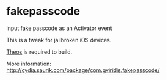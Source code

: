 # fakepasscode
input fake passcode as an Activator event

This is a tweak for jailbroken iOS devices.

[Theos](http://iphonedevwiki.net/index.php/Theos/Setup) is required to build.

More information: http://cydia.saurik.com/package/com.gviridis.fakepasscode/
